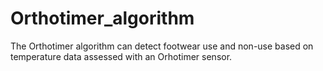 # Orthotimer_algorithm
The Orthotimer algorithm can detect footwear use and non-use based on temperature data assessed with an Orhotimer sensor.
